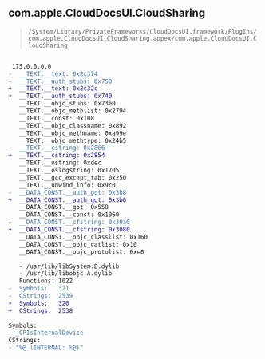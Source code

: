## com.apple.CloudDocsUI.CloudSharing

> `/System/Library/PrivateFrameworks/CloudDocsUI.framework/PlugIns/com.apple.CloudDocsUI.CloudSharing.appex/com.apple.CloudDocsUI.CloudSharing`

```diff

 175.0.0.0.0
-  __TEXT.__text: 0x2c374
-  __TEXT.__auth_stubs: 0x750
+  __TEXT.__text: 0x2c32c
+  __TEXT.__auth_stubs: 0x740
   __TEXT.__objc_stubs: 0x73e0
   __TEXT.__objc_methlist: 0x2794
   __TEXT.__const: 0x108
   __TEXT.__objc_classname: 0x892
   __TEXT.__objc_methname: 0xa99e
   __TEXT.__objc_methtype: 0x24b5
-  __TEXT.__cstring: 0x2866
+  __TEXT.__cstring: 0x2854
   __TEXT.__ustring: 0xdec
   __TEXT.__oslogstring: 0x1705
   __TEXT.__gcc_except_tab: 0x250
   __TEXT.__unwind_info: 0x9c0
-  __DATA_CONST.__auth_got: 0x3b8
+  __DATA_CONST.__auth_got: 0x3b0
   __DATA_CONST.__got: 0x558
   __DATA_CONST.__const: 0x1060
-  __DATA_CONST.__cfstring: 0x30a0
+  __DATA_CONST.__cfstring: 0x3080
   __DATA_CONST.__objc_classlist: 0x160
   __DATA_CONST.__objc_catlist: 0x10
   __DATA_CONST.__objc_protolist: 0xe0

   - /usr/lib/libSystem.B.dylib
   - /usr/lib/libobjc.A.dylib
   Functions: 1022
-  Symbols:   321
-  CStrings:  2539
+  Symbols:   320
+  CStrings:  2538
 
Symbols:
- _CPIsInternalDevice
CStrings:
- "%@ (INTERNAL: %@)"

```
